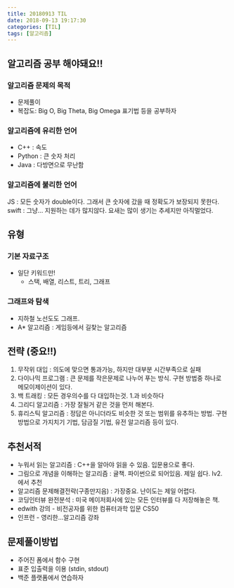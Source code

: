 ```yaml
---
title: 20180913 TIL
date: 2018-09-13 19:17:30
categories: [TIL]
tags: [알고리즘]
---
```


## 알고리즘 공부 해야돼요!!

### 알고리즘 문제의 목적
- 문제풀이
- 복잡도: Big O, Big Theta, Big Omega 표기법 등을 공부하자

### 알고리즘에 유리한 언어
- C++ : 속도
- Python : 큰 숫자 처리
- Java : 다방면으로 무난함

### 알고리즘에 불리한 언어
JS : 모든 숫자가 double이다. 그래서 큰 숫자에 갔을 때 정확도가 보장되지 못한다.
swift : 그냥… 지원하는 데가 많지않다. 요새는 많이 생기는 추세지만 아직멀었다.

## 유형
### 기본 자료구조
- 일단 키워드만!
  - 스택, 배열, 리스트, 트리, 그래프

### 그래프와 탐색
- 지하철 노선도도 그래프.
- A* 알고리즘 : 게임등에서 길찾는 알고리즘


## 전략 (중요!!)
1. 무작위 대입 : 의도에 맞으면 통과가능, 하지만 대부분 시간부족으로 실패
2. 다이나믹 프로그램 : 큰 문제를 작은문제로 나누어 푸는 방식. 구현 방법중 하나로 메모이제이션이 있다.
3. 백 트래킹 : 모든 경우의수를 다 대입하는것. 1.과 비슷하다
4. 그리디 알고리즘 : 가장 잘될거 같은 것을 먼저 해본다.
5. 휴리스틱 알고리즘 : 정답은 아니더라도 비슷한 것 또는 범위를 유추하는 방법. 구현 방법으로 가지치기 기법, 담금질 기법, 유전 알고리즘 등이 있다.

## 추천서적
- 누워서 읽는 알고리즘 : C++을 알아야 읽을 수 있음. 입문용으로 좋다.
- 그림으로 개념을 이해하는 알고리즘 : 귤책. 파이썬으로 되어있음. 제일 쉽다. lv2. 에서 추천
- 알고리즘 문제해결전략(구종만지음) : 가장중요. 난이도는 제일 어렵다.
- 코딩인터뷰 완전분석 : 미국 메이저회사에 있는 모든 인터뷰를 다 저장해놓은 책.
- edwith 강의 - 비전공자를 위한 컴퓨터과학 입문 CS50
- 인프런 - 영리한…알고리즘 강좌


## 문제풀이방법
- 주어진 폼에서 함수 구현
- 표준 입출력을 이용 (stdin, stdout)
- 백준 플랫폼에서 연습하자
